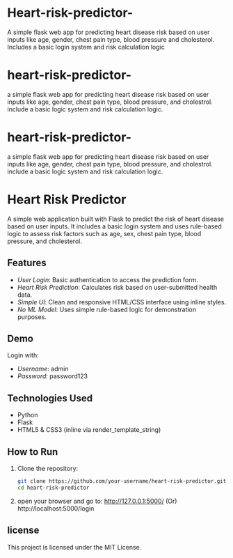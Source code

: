 # Heart-risk-predictor-
A simple flask web app for predicting heart disease risk based on user inputs like age, gender, chest pain type, blood pressure and cholesterol. Includes a basic login system and risk calculation logic 
# heart-risk-predictor-
a simple flask web app for predicting heart disease risk based on user inputs like age, gender, chest pain type, blood pressure, and cholestrol. include a basic logic system and risk calculation logic.
# heart-risk-predictor-
a simple flask web app for predicting heart disease risk based on user inputs like age, gender, chest pain type, blood pressure, and cholestrol. include a basic logic system and risk calculation logic.
# Heart Risk Predictor

A simple web application built with Flask to predict the risk of heart disease based on user inputs. It includes a basic login system and uses rule-based logic to assess risk factors such as age, sex, chest pain type, blood pressure, and cholesterol.

## Features

- *User Login*: Basic authentication to access the prediction form.
- *Heart Risk Prediction*: Calculates risk based on user-submitted health data.
- *Simple UI*: Clean and responsive HTML/CSS interface using inline styles.
- *No ML Model*: Uses simple rule-based logic for demonstration purposes.

## Demo

Login with:
- *Username*: admin  
- *Password*: password123

## Technologies Used

- Python
- Flask
- HTML5 & CSS3 (inline via render_template_string)

## How to Run

1. Clone the repository:
   ```bash
   git clone https://github.com/your-username/heart-risk-predictor.git
   cd heart-risk-predictor
2. open your browser and go to:
   http://127.0.0.1:5000/
          (Or)
   http://localhost:5000/login

## license
This project is licensed under the MIT License.

